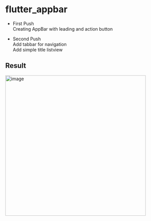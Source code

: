# flutter_appbar

- First Push<br>
  Creating AppBar with leading and action button

- Second Push<br>
  Add tabbar for navigation<br>
  Add simple title listview

## Result
<img width="440" alt="image" src="https://github.com/ajiec123/flutter_appbar/assets/45061407/a4d0bd44-156a-45b5-ab59-7d5e0b887064">


